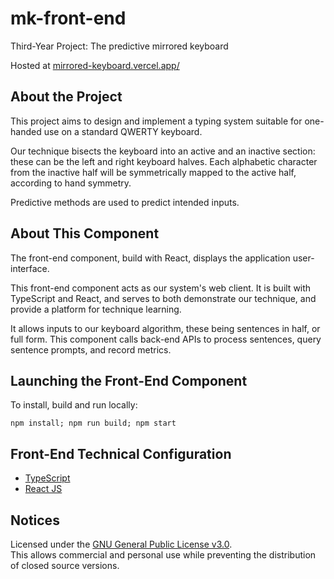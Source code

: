 # mk-front-end

Third-Year Project: The predictive mirrored keyboard

Hosted at [mirrored-keyboard.vercel.app/](https://mirrored-keyboard.vercel.app/)

## About the Project

This project aims to design and implement a typing system suitable for one-handed use on a standard QWERTY keyboard.

Our technique bisects the keyboard into an active and an inactive section: these can be the left and right keyboard
halves. Each alphabetic character from the inactive half will be symmetrically mapped to the active half, according to
hand symmetry.

Predictive methods are used to predict intended inputs. 

## About This Component

The front-end component, build with React, displays the application user-interface. 

This front-end component acts as our system's web client. It is built with TypeScript and React, and serves to both demonstrate our technique, and provide a platform for technique learning. 

It allows inputs to our keyboard algorithm, these being sentences in half, or full form. 
This component calls back-end APIs to process sentences, query sentence prompts, and record metrics.

## Launching the Front-End Component

To install, build and run locally: <br />

```
npm install; npm run build; npm start
```

## Front-End Technical Configuration

- [TypeScript](https://www.typescriptlang.org/)
- [React JS](https://reactjs.org/)

## Notices

Licensed under the [GNU General Public License v3.0](https://www.gnu.org/licenses/gpl-3.0.en.html).
<br />
This allows commercial and personal use while preventing the distribution of closed source versions.
